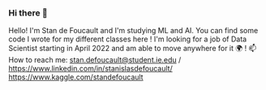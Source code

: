 ### Hi there 👋

Hello! 
I'm Stan de Foucault and I'm studying ML and AI. 
You can find some code I wrote for my different classes here ! 
I'm looking for a job of Data Scientist starting in April 2022 and am able to move anywhere for it 🌍 ! 
📫 How to reach me: stan.defoucault@student.ie.edu / https://www.linkedin.com/in/stanislasdefoucault/ https://www.kaggle.com/standefoucault
